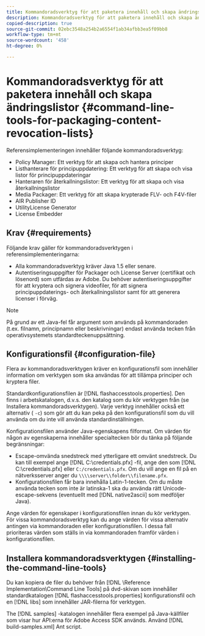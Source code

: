 ```yaml
---
title: Kommandoradsverktyg för att paketera innehåll och skapa ändringslistor
description: Kommandoradsverktyg för att paketera innehåll och skapa ändringslistor
copied-description: true
source-git-commit: 02ebc3548a254b2a6554f1ab34afbb3ea5f09bb8
workflow-type: tm+mt
source-wordcount: '458'
ht-degree: 0%

---
```


# Kommandoradsverktyg för att paketera innehåll och skapa ändringslistor {#command-line-tools-for-packaging-content-revocation-lists}

Referensimplementeringen innehåller följande kommandoradsverktyg:

* Policy Manager: Ett verktyg för att skapa och hantera principer
* Listhanterare för principuppdatering: Ett verktyg för att skapa och visa listor för principuppdateringar
* Hanteraren för återkallningslistor: Ett verktyg för att skapa och visa återkallningslistor
* Media Packager: Ett verktyg för att skapa krypterade FLV- och F4V-filer
* AIR Publisher ID
* UtilityLicense Generator
* License Embedder

## Krav {#requirements}

Följande krav gäller för kommandoradsverktygen i referensimplementeringarna:

* Alla kommandoradsverktyg kräver Java 1.5 eller senare.
* Autentiseringsuppgifter för Packager och License Server (certifikat och lösenord) som utfärdas av Adobe. Du behöver autentiseringsuppgifter för att kryptera och signera videofiler, för att signera principuppdaterings- och återkallningslistor samt för att generera licenser i förväg.

>[!NOTE]
>
>På grund av ett Java-fel får argument som används på kommandoraden (t.ex. filnamn, principnamn eller beskrivningar) endast använda tecken från operativsystemets standardteckenuppsättning.

## Konfigurationsfil {#configuration-file}

Flera av kommandoradsverktygen kräver en konfigurationsfil som innehåller information om verktygen som ska användas för att tillämpa principer och kryptera filer.

Standardkonfigurationsfilen är [!DNL flashaccesstools.properties]. Den finns i arbetskatalogen, d.v.s. den katalog som du kör verktygen från (se Installera kommandoradsverktygen). Varje verktyg innehåller också ett alternativ ( `-c`) som gör att du kan peka på den konfigurationsfil som du vill använda om du inte vill använda standardinställningen.

Konfigurationsfilen använder Java-egenskapens filformat. Om värden för någon av egenskaperna innehåller specialtecken bör du tänka på följande begränsningar:

* Escape-omvända snedstreck med ytterligare ett omvänt snedstreck. Du kan till exempel ange [!DNL C:\credentials.pfx] -fil, ange den som [!DNL C:\\credentials.pfx] eller `C:/credentials.pfx`. Om du vill ange en fil på en nätverksserver anger du `\\\\server\\folder\\filename.pfx`.
* Konfigurationsfilen får bara innehålla Latin-1-tecken. Om du måste använda tecken som inte är latinska-1 ska du använda rätt Unicode-escape-sekvens (eventuellt med [!DNL native2ascii] som medföljer Java).

Ange värden för egenskaper i konfigurationsfilen innan du kör verktygen. För vissa kommandoradsverktyg kan du ange värden för vissa alternativ antingen via kommandoraden eller konfigurationsfilen. I dessa fall prioriteras värden som ställs in via kommandoraden framför värden i konfigurationsfilen.

## Installera kommandoradsverktygen  {#installing-the-command-line-tools}

Du kan kopiera de filer du behöver från [!DNL \Reference Implementation\Command Line Tools] på dvd-skivan som innehåller standardkatalogen [!DNL flashaccesstools.properties] konfigurationsfil och en [!DNL libs] som innehåller JAR-filerna för verktygen.

The [!DNL samples] -katalogen innehåller flera exempel på Java-källfiler som visar hur API:erna för Adobe Access SDK används. Använd [!DNL build-samples.xml] Ant script.
